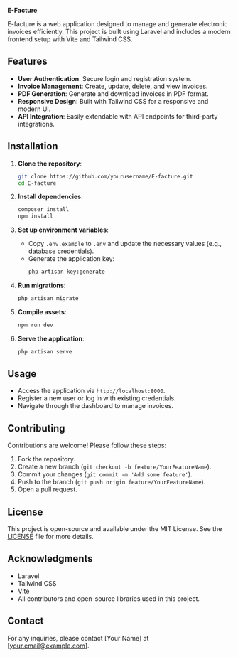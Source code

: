 **E-Facture**

E-facture is a web application designed to manage and generate electronic invoices efficiently. This project is built using Laravel and includes a modern frontend setup with Vite and Tailwind CSS.

## Features

- **User Authentication**: Secure login and registration system.
- **Invoice Management**: Create, update, delete, and view invoices.
- **PDF Generation**: Generate and download invoices in PDF format.
- **Responsive Design**: Built with Tailwind CSS for a responsive and modern UI.
- **API Integration**: Easily extendable with API endpoints for third-party integrations.

## Installation

1. **Clone the repository**:
   ```bash
   git clone https://github.com/yourusername/E-facture.git
   cd E-facture
   ```

2. **Install dependencies**:
   ```bash
   composer install
   npm install
   ```

3. **Set up environment variables**:
    - Copy `.env.example` to `.env` and update the necessary values (e.g., database credentials).
    - Generate the application key:
      ```bash
      php artisan key:generate
      ```

4. **Run migrations**:
   ```bash
   php artisan migrate
   ```

5. **Compile assets**:
   ```bash
   npm run dev
   ```

6. **Serve the application**:
   ```bash
   php artisan serve
   ```

## Usage

- Access the application via `http://localhost:8000`.
- Register a new user or log in with existing credentials.
- Navigate through the dashboard to manage invoices.

## Contributing

Contributions are welcome! Please follow these steps:

1. Fork the repository.
2. Create a new branch (`git checkout -b feature/YourFeatureName`).
3. Commit your changes (`git commit -m 'Add some feature'`).
4. Push to the branch (`git push origin feature/YourFeatureName`).
5. Open a pull request.

## License

This project is open-source and available under the MIT License. See the [LICENSE](LICENSE) file for more details.

## Acknowledgments

- Laravel
- Tailwind CSS
- Vite
- All contributors and open-source libraries used in this project.

## Contact

For any inquiries, please contact [Your Name] at [your.email@example.com].
```
